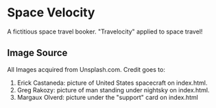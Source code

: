 # Space Velocity
A fictitious space travel booker. "Travelocity" applied to space travel!
## Image Source
All Images acquired from Unsplash.com. Credit goes to:
1. Erick Castaneda: picture of United States spacecraft on index.html.
2. Greg Rakozy: picture of man standing under nightsky on index.html.
3. Margaux Olverd: picture under the "support" card on index.html
